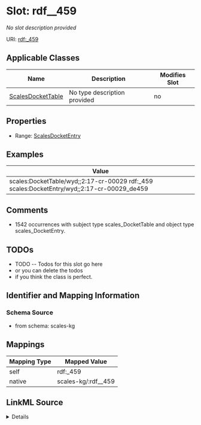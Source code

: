 

# Slot: rdf__459


_No slot description provided_





URI: [rdf:_459](http://www.w3.org/1999/02/22-rdf-syntax-ns#_459)



<!-- no inheritance hierarchy -->





## Applicable Classes

| Name | Description | Modifies Slot |
| --- | --- | --- |
| [ScalesDocketTable](../classes/ScalesDocketTable.md) | No type description provided |  no  |







## Properties

* Range: [ScalesDocketEntry](../classes/ScalesDocketEntry.md)






## Examples

| Value |
| --- |
| scales:DocketTable/wyd;;2:17-cr-00029 rdf:_459 scales:DocketEntry/wyd;;2:17-cr-00029_de459 |

## Comments

* 1542 occurrences with subject type scales_DocketTable and object type scales_DocketEntry.

## TODOs

* TODO -- Todos for this slot go here
* or you can delete the todos
* if you think the class is perfect.

## Identifier and Mapping Information







### Schema Source


* from schema: scales-kg




## Mappings

| Mapping Type | Mapped Value |
| ---  | ---  |
| self | rdf:_459 |
| native | scales-kg/:rdf__459 |




## LinkML Source

<details>
```yaml
name: rdf__459
description: No slot description provided
todos:
- TODO -- Todos for this slot go here
- or you can delete the todos
- if you think the class is perfect.
comments:
- 1542 occurrences with subject type scales_DocketTable and object type scales_DocketEntry.
examples:
- value: scales:DocketTable/wyd;;2:17-cr-00029 rdf:_459 scales:DocketEntry/wyd;;2:17-cr-00029_de459
from_schema: scales-kg
rank: 1000
slot_uri: rdf:_459
alias: rdf__459
domain_of:
- scales_DocketTable
range: scales_DocketEntry

```
</details>